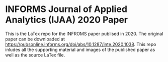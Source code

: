 # INFORMS Journal of Applied Analytics (IJAA) 2020 Paper

This is the LaTex repo for the INFROMS paper publised in 2020. The original paper can be downloaded at https://pubsonline.informs.org/doi/abs/10.1287/inte.2020.1038.
This repo inludes all the supporting material and images of the published paper as well as the source LaTex file.
